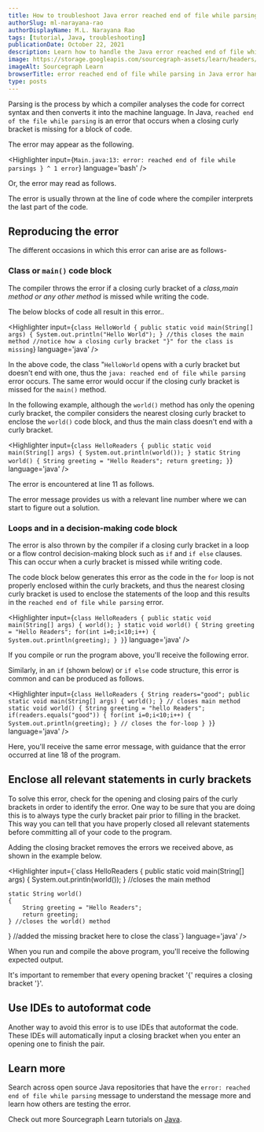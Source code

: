 ```yaml
---
title: How to troubleshoot Java error reached end of file while parsing
authorSlug: ml-narayana-rao
authorDisplayName: M.L. Narayana Rao
tags: [tutorial, Java, troubleshooting]
publicationDate: October 22, 2021
description: Learn how to handle the Java error reached end of file while parsing
image: https://storage.googleapis.com/sourcegraph-assets/learn/headers/sourcegraph-learn-header.png
imageAlt: Sourcegraph Learn
browserTitle: error reached end of file while parsing in Java error handling
type: posts
---
```


Parsing is the process by which a compiler analyses the code for correct syntax and then converts it into the machine language. In Java, `reached end of the file while parsing` is an error that occurs when a closing curly bracket is missing for a block of code.

The error may appear as the following.

<Highlighter
input={`Main.java:13: error: reached end of file while parsings
    }
     ^
1 error`}
language='bash'
/>

Or, the error may read as follows. 

<Highlighter
input='java: reached end of file while parsing'
language='bash'
/>

The error is usually thrown at the line of code where the compiler interprets the last part of the code.

## Reproducing the error

The different occasions in which this error can arise are as follows-

### Class or `main()` code block

The compiler throws the error if a closing curly bracket of a   *class,main method or any other method* is missed while writing the code. 

The below blocks of code all result in this error..

<Highlighter
input={`class HelloWorld
{
    public static void main(String[] args)
    {
        System.out.println("Hello World");
    } //this closes the main method
    //notice how a closing curly bracket "}" for the class is missing`}
language='java'
/>

In the above code, the class "`HelloWorld` opens with a curly bracket but doesn't end with one, thus the `java: reached end of file while parsing` error occurs. The same error would occur if the closing curly bracket is missed for the `main()` method.

In the following example, although the `world()` method has only the opening curly bracket, the compiler considers the nearest closing curly bracket to enclose the `world()` code block, and thus the main class doesn't end with a curly bracket.

<Highlighter
input={`class HelloReaders
{
    public static void main(String[] args)
    {
        System.out.println(world());
    }
    static String world()
    {
        String greeting = "Hello Readers";
    return greeting;
}`}
language='java'
/>

The error is encountered at line 11 as follows.

<Highlighter
input='HelloReaders.java:11: error: reached end of file while parsing
}
 ^
1 error'
language='bash'
/>

The error message provides us with a relevant line number where we can start to figure out a solution. 

### Loops and in a decision-making code block

The error is also thrown by the compiler if a closing curly bracket in a loop or a flow control decision-making block such as `if` and `if else` clauses. This can occur when a curly bracket is missed while writing code.

The code block below generates this error as the code in the `for` loop is not properly enclosed within the curly brackets, and thus the nearest closing curly bracket is used to enclose the statements of the loop and this results in the `reached end of file while parsing` error.

<Highlighter
input={`class HelloReaders
{
    public static void main(String[] args)
    {
        world();
    }
    static void world()
    {
        String greeting = "Hello Readers";
        for(int i=0;i<10;i++)
        {
            System.out.println(greeting);
    }
}`}
language='java'
/>

If you compile or run the program above, you'll receive the following error. 

<Highlighter
input='HelloReaders.java:14: error: reached end of file while parsing
}
 ^
1 error'
language='bash'
/>

Similarly, in an `if` (shown below) or `if else` code structure, this error is common and can be produced as follows.

<Highlighter
input={`class HelloReaders
{
    String readers="good";
    public static void main(String[] args)
    {
        world();
    } // closes main method
    static void world()
    {
        String greeting = "hello Readers";
        if(readers.equals("good"))
         {
           for(int i=0;i<10;i++)
           {
              System.out.println(greeting);
           } // closes the for-loop
    }
}`}
language='java'
/>

Here, you'll receive the same error message, with guidance that the error occurred at line 18 of the program.

## Enclose all relevant statements in curly brackets

To solve this error, check for the opening and closing pairs of the curly brackets in order to identify the error. One way to be sure that you are doing this is to always type the curly bracket pair prior to filling in the bracket. This way you can tell that you have properly closed all relevant statements before committing all of your code to the program.

Adding the closing bracket removes the errors we received above, as shown in the example below.

<Highlighter
input={`class HelloReaders
{
    public static void main(String[] args)
    {
        System.out.println(world());
    } //closes the main method
 
    static String world()
    {
        String greeting = "Hello Readers";
        return greeting;
    } //closes the world() method
} //added the missing bracket here to close the class`}
language='java'
/>

When you run and compile the above program, you'll receive the following expected output. 

<Highlighter
input='Hello Readers'
language='bash'
/>

It's important to remember that every opening bracket '{' requires a closing bracket '}'.

## Use IDEs to autoformat code

Another way to avoid this error is to use IDEs that autoformat the code. These IDEs will automatically input a closing bracket when you enter an opening one to finish the pair.

## Learn more

Search across open source Java repositories that have the `error: reached end of file while parsing` message to understand the message more and learn how others are testing the error. 

<SourcegraphSearch query="error: reached end of file while parsing lang:java" patternType="literal"/>

Check out more Sourcegraph Learn tutorials on [Java](https://learn.sourcegraph.com/tags/java).